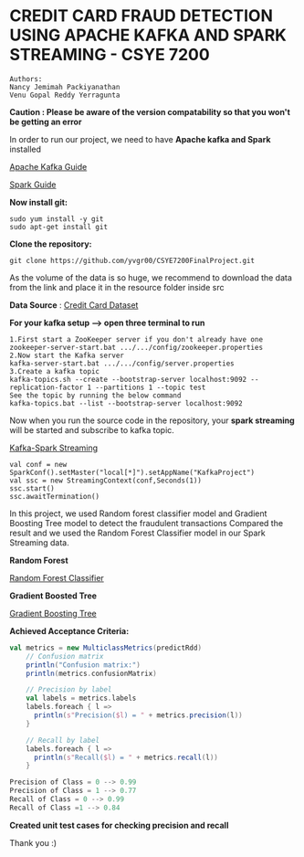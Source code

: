 # CREDIT CARD FRAUD DETECTION USING APACHE KAFKA AND SPARK STREAMING - CSYE 7200

```
Authors:
Nancy Jemimah Packiyanathan
Venu Gopal Reddy Yerragunta
```

**Caution : Please be aware of the version compatability so that you won't be getting an error**

In order to run our project, we need to have **Apache kafka and Spark** installed 


<a href = "https://kafka.apache.org/quickstart"> Apache Kafka Guide </a>

<a href = "https://spark.apache.org/downloads.html"> Spark Guide </a>

**Now install git:**
```
sudo yum install -y git
sudo apt-get install git
```
**Clone the repository:**
```
git clone https://github.com/yvgr00/CSYE7200FinalProject.git
```

As the volume of the data is so huge, we recommend to download the data from the link and place it in the resource folder inside src


**Data Source** : <a href = "https://www.kaggle.com/mlg-ulb/creditcardfraud"> Credit Card Dataset </a> 

**For your kafka setup --> open three terminal to run**
```
1.First start a ZooKeeper server if you don't already have one
zookeeper-server-start.bat .../.../config/zookeeper.properties
2.Now start the Kafka server
kafka-server-start.bat .../.../config/server.properties
3.Create a kafka topic
kafka-topics.sh --create --bootstrap-server localhost:9092 --replication-factor 1 --partitions 1 --topic test
See the topic by running the below command
kafka-topics.bat --list --bootstrap-server localhost:9092
```
Now when you run the source code in the repository, your **spark streaming** will be started and subscribe to kafka topic.

<a href = "https://github.com/yvgr00/CSYE7200FinalProject/blob/master/Credit%20Card%20Fraud%20Detection/src/main/scala/KafkaIntegration/KafkaStreamingIntegration.scala"> Kafka-Spark Streaming </a>
```
val conf = new SparkConf().setMaster("local[*]").setAppName("KafkaProject")
val ssc = new StreamingContext(conf,Seconds(1))
ssc.start()
ssc.awaitTermination()
```

In this project, we used Random forest classifier model and Gradient Boosting Tree model to detect the fraudulent transactions
Compared the result and we used the Random Forest Classifier model in our Spark Streaming data.

**Random Forest**

<a href =  "https://github.com/yvgr00/CSYE7200FinalProject/blob/master/Credit%20Card%20Fraud%20Detection/src/main/scala/SparkMLModel/RandomForestAlgorithm.scala"> Random Forest Classifier </a>

**Gradient Boosted Tree**

<a href = "https://github.com/yvgr00/CSYE7200FinalProject/blob/master/CSYE7200CreditCardFraudDetection/src/main/scala/MLModel/GBMModel/GradientBoostingMachine.scala"> Gradient Boosting Tree </a>



**Achieved Acceptance Criteria:**
``` scala
val metrics = new MulticlassMetrics(predictRdd)
    // Confusion matrix
    println("Confusion matrix:")
    println(metrics.confusionMatrix)

    // Precision by label
    val labels = metrics.labels
    labels.foreach { l =>
      println(s"Precision($l) = " + metrics.precision(l))
    }

    // Recall by label
    labels.foreach { l =>
      println(s"Recall($l) = " + metrics.recall(l))
    }

Precision of Class = 0 --> 0.99
Precision of Class = 1 --> 0.77
Recall of Class = 0 --> 0.99
Recall of Class =1 --> 0.84
```
**Created unit test cases for checking precision and recall**

Thank you :)
